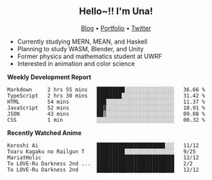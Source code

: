 <h2 align="center">
  Hello~!! I'm Una!
</h2>

<p align="center">
  <a href="https://anarchy.website/">Blog</a> &bull;
  <a href="https://una-ada.github.io/">Portfolio</a> &bull;
  <a href="https://twitter.com/xn__z7x">Twitter</a>
</p>

- Currently studying MERN, MEAN, and Haskell
- Planning to study WASM, Blender, and Unity
- Former physics and mathematics student at UWRF
- Interested in animation and color science

**Weekly Development Report**

<!--START_SECTION:waka-->

```text
Markdown     2 hrs 55 mins   █████████░░░░░░░░░░░░░░░░   36.66 %
TypeScript   2 hrs 30 mins   ████████░░░░░░░░░░░░░░░░░   31.42 %
HTML         54 mins         ███░░░░░░░░░░░░░░░░░░░░░░   11.37 %
JavaScript   52 mins         ██▓░░░░░░░░░░░░░░░░░░░░░░   10.91 %
JSON         43 mins         ██▒░░░░░░░░░░░░░░░░░░░░░░   09.08 %
CSS          1 min           ░░░░░░░░░░░░░░░░░░░░░░░░░   00.32 %
```

<!--END_SECTION:waka-->

**Recently Watched Anime**

<!-- RECENT-ANIME:START -->

    Koroshi Ai                   ██████████████████████░░░   11/12
    Toaru Kagaku no Railgun T    █████████░░░░░░░░░░░░░░░░   9/25
    Maria†Holic                  █████████████████████████   12/12
    To LOVE-Ru Darkness 2nd ...  █████████████████████████   2/2
    To LOVE-Ru Darkness 2nd      █████████████████████████   12/12
<!-- RECENT-ANIME:END -->

